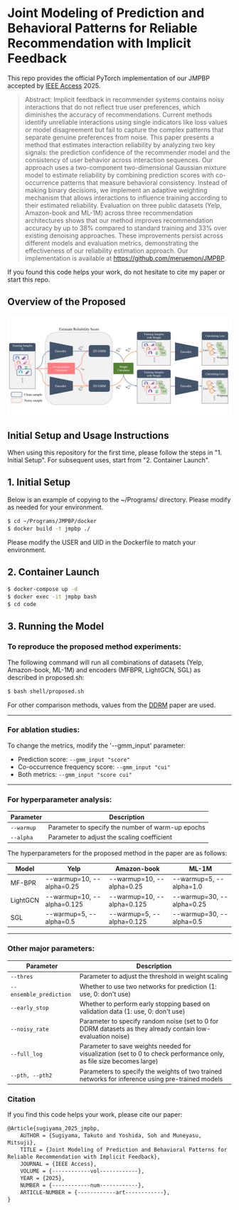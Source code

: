 # Joint Modeling of Prediction and Behavioral Patterns for Reliable Recommendation with Implicit Feedback

This repo provides the official PyTorch implementation of our JMPBP accepted by [IEEE Access](https://ieeexplore.ieee.org/document/10930460) 2025.

> Abstract: Implicit feedback in recommender systems contains noisy interactions that do not reflect true user preferences, which diminishes the accuracy of recommendations. Current methods identify unreliable interactions using single indicators like loss values or model disagreement but fail to capture the complex patterns that separate genuine preferences from noise. This paper presents a method that estimates interaction reliability by analyzing two key signals: the prediction confidence of the recommender model and the consistency of user behavior across interaction sequences. Our approach uses a two-component two-dimensional Gaussian mixture model to estimate reliability by combining prediction scores with co-occurrence patterns that measure behavioral consistency. Instead of making binary decisions, we implement an adaptive weighting mechanism that allows interactions to influence training according to their estimated reliability. Evaluation on three public datasets (Yelp, Amazon-book and ML-1M) across three recommendation architectures shows that our method improves recommendation accuracy by up to 38\% compared to standard training and 33\% over existing denoising approaches. These improvements persist across different models and evaluation metrics, demonstrating the effectiveness of our reliability estimation approach. Our implementation is available at https://github.com/meruemon/JMPBP.

If you found this code helps your work, do not hesitate to cite my paper or start this repo.

## Overview of the Proposed
![](imgs/overview.jpg)




## Initial Setup and Usage Instructions

When using this repository for the first time, please follow the steps in "1. Initial Setup". For subsequent uses, start from "2. Container Launch".

## 1. Initial Setup

Below is an example of copying to the ~/Programs/ directory. Please modify as needed for your environment.

```bash
$ cd ~/Programs/JMPBP/docker
$ docker build -t jmpbp ./
```

Please modify the USER and UID in the Dockerfile to match your environment.

## 2. Container Launch

```bash
$ docker-compose up -d
$ docker exec -it jmpbp bash
$ cd code
```

## 3. Running the Model

### To reproduce the proposed method experiments:

The following command will run all combinations of datasets (Yelp, Amazon-book, ML-1M) and encoders (MFBPR, LightGCN, SGL) as described in proposed.sh:

```bash
$ bash shell/proposed.sh
```

For other comparison methods, values from the [DDRM](https://arxiv.org/abs/2401.06982) paper are used.

---

### For ablation studies:

To change the metrics, modify the '--gmm_input' parameter:
- Prediction score: `--gmm_input "score"`
- Co-occurrence frequency score: `--gmm_input "cui"`
- Both metrics: `--gmm_input "score cui"`

---

### For hyperparameter analysis:

| Parameter | Description |
| --------- | ----------- |
| `--warmup` | Parameter to specify the number of warm-up epochs |
| `--alpha` | Parameter to adjust the scaling coefficient |

The hyperparameters for the proposed method in the paper are as follows:

| Model    | Yelp                       | Amazon-book                | ML-1M                     |
|----------|----------------------------|----------------------------|---------------------------|
| MF-BPR   | --warmup=10, --alpha=0.25  | --warmup=10, --alpha=0.25  | --warmup=5, --alpha=1.0   |
| LightGCN | --warmup=10, --alpha=0.125 | --warmup=10, --alpha=0.125 | --warmup=30, --alpha=0.25 |
| SGL      | --warmup=5, --alpha=0.5    | --warmup=5, --alpha=0.125  | --warmup=30, --alpha=0.5  |

---

### Other major parameters:

| Parameter | Description |
| --------- | ----------- |
| `--thres` | Parameter to adjust the threshold in weight scaling |
| `--ensemble_prediction` | Whether to use two networks for prediction (1: use, 0: don't use) |
| `--early_stop` | Whether to perform early stopping based on validation data (1: use, 0: don't use) |
| `--noisy_rate` | Parameter to specify random noise (set to 0 for DDRM datasets as they already contain low-evaluation noise) |
| `--full_log` | Parameter to save weights needed for visualization (set to 0 to check performance only, as file size becomes large) |
| `--pth, --pth2` | Parameters to specify the weights of two trained networks for inference using pre-trained models |

### Citation
If you find this code helps your work, please cite our paper:
```
@Article{sugiyama_2025_jmpbp,
    AUTHOR = {Sugiyama, Takuto and Yoshida, Soh and Muneyasu, Mitsuji},
    TITLE = {Joint Modeling of Prediction and Behavioral Patterns for Reliable Recommendation with Implicit Feedback},
    JOURNAL = {IEEE Access},
    VOLUME = {------------vol------------},
    YEAR = {2025},
    NUMBER = {------------num------------},
    ARTICLE-NUMBER = {------------art------------},
}
```
